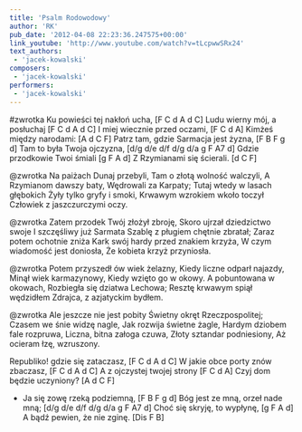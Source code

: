 ```yaml
---
title: 'Psalm Rodowodowy'
author: 'RK'
pub_date: '2012-04-08 22:23:36.247575+00:00'
link_youtube: 'http://www.youtube.com/watch?v=tLcpwwSRx24'
text_authors:
 - 'jacek-kowalski'
composers:
 - 'jacek-kowalski'
performers:
 - 'jacek-kowalski'
---
```


#zwrotka
Ku powieści tej nakłoń ucha,	[F C d A d C]
Ludu wierny mój, a posłuchaj	[F C d A d C]
I miej wiecznie przed oczami,	[F C d A]
Kimżeś między narodami:		[A d C F]
Patrz tam, gdzie Sarmacja jest żyzna,	[F B F g d]
Tam to była Twoja ojczyzna,	[d/g d/e d/f d/g d/a g F A7 d]
Gdzie przodkowie Twoi śmiali	[g F A d]
Z Rzymianami się ścierali.		[d C F]

@zwrotka
Na paiżach Dunaj przebyli,
Tam o złotą wolność walczyli,
A Rzymianom dawszy baty,
Wędrowali za Karpaty;
Tutaj wtedy w lasach głębokich
Żyły tylko gryfy i smoki,
Krwawym wzrokiem wkoło toczył
Człowiek z jaszczurczymi oczy.

@zwrotka
Zatem przodek Twój złożył zbroję,
Skoro ujrzał dziedzictwo swoje
I szczęśliwy już Sarmata
Szablę z pługiem chętnie zbratał;
Zaraz potem ochotnie zniża
Kark swój hardy przed znakiem krzyża,
W czym wiadomość jest doniosła,
Że kobieta krzyż przyniosła.

@zwrotka
Potem przyszedł ów wiek żelazny,
Kiedy liczne odparł najazdy,
Minął wiek karmazynowy,
Kiedy wzięto go w okowy.
A pobuntowana w okowach,
Rozbiegła się dziatwa Lechowa;
Resztę krwawym spiął wędzidłem
Zdrajca, z azjatyckim bydłem.

@zwrotka
Ale jeszcze nie jest pobity
Świetny okręt Rzeczpospolitej;
Czasem we śnie widzę nagle,
Jak rozwija świetne żagle,
Hardym dziobem fale rozpruwa,
Liczna, bitna załoga czuwa,
Złoty sztandar podniesiony,
Aż ocieram łzę, wzruszony.

Republiko! gdzie się zataczasz, [F C d A d C]
W jakie obce porty znów zbaczasz, [F C d A d C]
A z ojczystej twojej strony [F C d A]
Czyj dom będzie uczyniony? [A d C F]
- Ja się zowę rzeką podziemną, [F B F g d]
Bóg jest ze mną, orzeł nade mną; [d/g d/e d/f d/g d/a g F A7 d]
Choć się skryję, to wypłynę,	[g F A d]
A bądź pewien, że nie zginę.	[Dis F B]